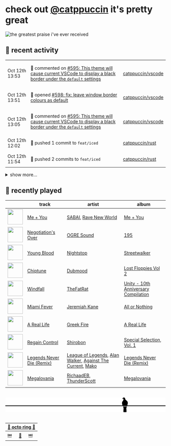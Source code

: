 # check out [@catppuccin](https://github.com/catppuccin) it's pretty great

![the greatest praise i've ever received](https://github.com/user-attachments/assets/ad888e4f-7a22-4eac-85a7-744eacd8eb46)

## 📅 recent activity

<!-- SCRIPT:REPLACE:GITHUB -->
<table>
<tbody>
<tr>
<td><span title='2025-10-12T13:53:15+00:00'>Oct 12th 13:53</span></td>
<td>

💬 commented on [#595: This theme will cause current VSCode to display a black border under the `default` settings](https://github.com/catppuccin/vscode/issues/595)

</td>
<td>

[catppuccin/vscode](https://github.com/catppuccin/vscode)

</td>
</tr>
<tr>
<td><span title='2025-10-12T13:51:52+00:00'>Oct 12th 13:51</span></td>
<td>

🚀 opened [#598: fix: leave window border colours as default](https://github.com/catppuccin/vscode/pull/598)

</td>
<td>

[catppuccin/vscode](https://github.com/catppuccin/vscode)

</td>
</tr>
<tr>
<td><span title='2025-10-12T13:05:58+00:00'>Oct 12th 13:05</span></td>
<td>

💬 commented on [#595: This theme will cause current VSCode to display a black border under the `default` settings](https://github.com/catppuccin/vscode/issues/595)

</td>
<td>

[catppuccin/vscode](https://github.com/catppuccin/vscode)

</td>
</tr>
<tr>
<td><span title='2025-10-12T12:02:05+00:00'>Oct 12th 12:02</span></td>
<td>

🚢 pushed 1 commit to `feat/iced`

</td>
<td>

[catppuccin/rust](https://github.com/catppuccin/rust)

</td>
</tr>
<tr>
<td><span title='2025-10-12T11:54:41+00:00'>Oct 12th 11:54</span></td>
<td>

🚢 pushed 2 commits to `feat/iced`

</td>
<td>

[catppuccin/rust](https://github.com/catppuccin/rust)

</td>
</tr>
</tbody>
</table>

<details>
<summary>show more...</summary>
<table>
<tbody>
<tr>
<td><span title='2025-10-12T11:53:48+00:00'>Oct 12th 11:53</span></td>
<td>

🚢 pushed 1 commit to `main`

</td>
<td>

[catppuccin/rust](https://github.com/catppuccin/rust)

</td>
</tr>
<tr>
<td><span title='2025-10-12T11:53:47+00:00'>Oct 12th 11:53</span></td>
<td>

🎉 closed [#54: feat: don't include all of bevy by default](https://github.com/catppuccin/rust/pull/54)

</td>
<td>

[catppuccin/rust](https://github.com/catppuccin/rust)

</td>
</tr>
<tr>
<td><span title='2025-10-12T11:49:04+00:00'>Oct 12th 11:49</span></td>
<td>

🚢 pushed 1 commit to `feat/light-bevy-feature`

</td>
<td>

[catppuccin/rust](https://github.com/catppuccin/rust)

</td>
</tr>
<tr>
<td><span title='2025-10-12T11:47:28+00:00'>Oct 12th 11:47</span></td>
<td>

🚀 opened [#54: feat: don't include all of bevy by default](https://github.com/catppuccin/rust/pull/54)

</td>
<td>

[catppuccin/rust](https://github.com/catppuccin/rust)

</td>
</tr>
<tr>
<td><span title='2025-10-12T11:02:03+00:00'>Oct 12th 11:02</span></td>
<td>

🚢 pushed 1 commit to `main`

</td>
<td>

[catppuccin/whiskers](https://github.com/catppuccin/whiskers)

</td>
</tr>
<tr>
<td><span title='2025-10-12T11:02:02+00:00'>Oct 12th 11:02</span></td>
<td>

🎉 closed [#102: ci: don't try and deploy docs from forks](https://github.com/catppuccin/whiskers/pull/102)

</td>
<td>

[catppuccin/whiskers](https://github.com/catppuccin/whiskers)

</td>
</tr>
<tr>
<td><span title='2025-10-12T10:59:24+00:00'>Oct 12th 10:59</span></td>
<td>

🚀 opened [#102: ci: don't try and deploy docs from forks](https://github.com/catppuccin/whiskers/pull/102)

</td>
<td>

[catppuccin/whiskers](https://github.com/catppuccin/whiskers)

</td>
</tr>
<tr>
<td><span title='2025-10-12T10:53:10+00:00'>Oct 12th 10:53</span></td>
<td>

💬 commented on [#53: feat: add iced feature](https://github.com/catppuccin/rust/pull/53)

</td>
<td>

[catppuccin/rust](https://github.com/catppuccin/rust)

</td>
</tr>
<tr>
<td><span title='2025-10-12T10:41:09+00:00'>Oct 12th 10:41</span></td>
<td>

💬 commented on [#91: feat: add rgb_array function & filter](https://github.com/catppuccin/whiskers/pull/91)

</td>
<td>

[catppuccin/whiskers](https://github.com/catppuccin/whiskers)

</td>
</tr>
<tr>
<td><span title='2025-10-12T10:41:03+00:00'>Oct 12th 10:41</span></td>
<td>

🚢 pushed 1 commit to `main`

</td>
<td>

[catppuccin/whiskers](https://github.com/catppuccin/whiskers)

</td>
</tr>
<tr>
<td><span title='2025-10-12T10:41:02+00:00'>Oct 12th 10:41</span></td>
<td>

🎉 closed [#91: feat: add rgb_array function & filter](https://github.com/catppuccin/whiskers/pull/91)

</td>
<td>

[catppuccin/whiskers](https://github.com/catppuccin/whiskers)

</td>
</tr>
<tr>
<td><span title='2025-10-12T10:40:26+00:00'>Oct 12th 10:40</span></td>
<td>

🚢 pushed 1 commit to `feat/iced`

</td>
<td>

[catppuccin/rust](https://github.com/catppuccin/rust)

</td>
</tr>
<tr>
<td><span title='2025-10-12T10:36:03+00:00'>Oct 12th 10:36</span></td>
<td>

🚢 pushed 1 commit to `feat/iced`

</td>
<td>

[catppuccin/rust](https://github.com/catppuccin/rust)

</td>
</tr>
<tr>
<td><span title='2025-10-12T10:35:03+00:00'>Oct 12th 10:35</span></td>
<td>

🚢 pushed 1 commit to `feat/iced`

</td>
<td>

[catppuccin/rust](https://github.com/catppuccin/rust)

</td>
</tr>
<tr>
<td><span title='2025-10-12T10:27:07+00:00'>Oct 12th 10:27</span></td>
<td>

🚢 pushed 1 commit to `main`

</td>
<td>

[astreaprtcl/whiskers](https://github.com/astreaprtcl/whiskers)

</td>
</tr>
</tbody>
</table>
</details>
<!-- SCRIPT:REPLACE:GITHUB -->

## 🎵 recently played

<!-- SCRIPT:REPLACE:SPOTIFY -->
| | track | artist | album |
| - | - | - | - |
| <img src="https://i.scdn.co/image/ab67616d0000485145538c995d0410a16b846701" width="48" height="48"> | [Me + You](https://open.spotify.com/track/67Ofuh3wMLQoSNzqePT5xE) | [SABAI](https://open.spotify.com/artist/4OaSyxqlkp7aVpAZwF02QZ), [Rave New World](https://open.spotify.com/artist/4ko7cVxrcdvwdRkkmiNcRI) | [Me + You](https://open.spotify.com/track/67Ofuh3wMLQoSNzqePT5xE) |
| <img src="https://i.scdn.co/image/ab67616d000048511ae1f9dc8ac35dfe373bb080" width="48" height="48"> | [Negotiation's Over](https://open.spotify.com/track/19Oy2pBYfpz7OhraQQgUn8) | [OGRE Sound](https://open.spotify.com/artist/1cSXroP62yDewheYORCPoj) | [195](https://open.spotify.com/track/19Oy2pBYfpz7OhraQQgUn8) |
| <img src="https://i.scdn.co/image/ab67616d000048519782fd7e8da8ef59d2196533" width="48" height="48"> | [Young Blood](https://open.spotify.com/track/56lb5JtVCkmx8UV8jW8VbO) | [Nightstop](https://open.spotify.com/artist/291Vz2qC5SVLJSKA5mrYij) | [Streetwalker](https://open.spotify.com/track/56lb5JtVCkmx8UV8jW8VbO) |
| <img src="https://i.scdn.co/image/ab67616d00004851bdcdaebaf352a35dd5de01f0" width="48" height="48"> | [Chiptune](https://open.spotify.com/track/4EuPMzVjFBkGdbyKJHFoeg) | [Dubmood](https://open.spotify.com/artist/4D2G48IdJKhcdZ5c1dqp5Z) | [Lost Floppies Vol 2](https://open.spotify.com/track/4EuPMzVjFBkGdbyKJHFoeg) |
| <img src="https://i.scdn.co/image/ab67616d000048513b3b24d7997db331a6e841d3" width="48" height="48"> | [Windfall](https://open.spotify.com/track/3A3ASKeoF7yvQGuMRUWKxV) | [TheFatRat](https://open.spotify.com/artist/3OKg7YbOIatODzkRIbLJR4) | [Unity - 10th Anniversary Compilation](https://open.spotify.com/track/3A3ASKeoF7yvQGuMRUWKxV) |
| <img src="https://i.scdn.co/image/ab67616d000048511942f0dddfa48cf555ea3521" width="48" height="48"> | [Miami Fever](https://open.spotify.com/track/68LHOqE56Zwd1baD2RqBEp) | [Jeremiah Kane](https://open.spotify.com/artist/4wKbEwlRYNLlwUu9OCgLBr) | [All or Nothing](https://open.spotify.com/track/68LHOqE56Zwd1baD2RqBEp) |
| <img src="https://i.scdn.co/image/ab67616d00004851578f55dd652ab0dd53843b2d" width="48" height="48"> | [A Real Life](https://open.spotify.com/track/4mdjTz7RhMC1MPPVu8jNYR) | [Greek Fire](https://open.spotify.com/artist/3sqggE8rqIXZjB68hPbhen) | [A Real Life](https://open.spotify.com/track/4mdjTz7RhMC1MPPVu8jNYR) |
| <img src="https://i.scdn.co/image/ab67616d00004851076525804e3bea5053f5f564" width="48" height="48"> | [Regain Control](https://open.spotify.com/track/5UltMpBmRM8jRLgdSCO2Dp) | [Shirobon](https://open.spotify.com/artist/2OgP0RGmDrXN9kOWRNfEuE) | [Special Selection, Vol. 1](https://open.spotify.com/track/5UltMpBmRM8jRLgdSCO2Dp) |
| <img src="https://i.scdn.co/image/ab67616d000048512a3bd2d63515c7efce93a238" width="48" height="48"> | [Legends Never Die (Remix)](https://open.spotify.com/track/5481KTfiIDDOvTqgtevdIj) | [League of Legends](https://open.spotify.com/artist/47mIJdHORyRerp4os813jD), [Alan Walker](https://open.spotify.com/artist/7vk5e3vY1uw9plTHJAMwjN), [Against The Current](https://open.spotify.com/artist/6yhD1KjhLxIETFF7vIRf8B), [Mako](https://open.spotify.com/artist/0Ye4nfYAA91T1X56gnlXAA) | [Legends Never Die (Remix)](https://open.spotify.com/track/5481KTfiIDDOvTqgtevdIj) |
| <img src="https://i.scdn.co/image/ab67616d00004851b35ffa47d027f5cac4cc2fc9" width="48" height="48"> | [Megalovania](https://open.spotify.com/track/4e2gYDlR0iCFTk7GYCtXCX) | [RichaadEB](https://open.spotify.com/artist/4IF11U0nzFhAaLDGZH3vSx), [ThunderScott](https://open.spotify.com/artist/4CH6edH0M0SHdg8s18Tdto) | [Megalovania](https://open.spotify.com/track/4e2gYDlR0iCFTk7GYCtXCX) |

<!-- SCRIPT:REPLACE:SPOTIFY -->

<br>

<div align="center">

<picture>
    <source media="(prefers-color-scheme: light)" srcset="assets/pigeon-light.svg">
    <source media="(prefers-color-scheme: dark)" srcset="assets/pigeon-dark.svg">
    <img alt="pigeon sitting on a wire" src="assets/pigeon-light.svg">
</picture>

<br>
<br>

<table>
    <thead>
        <th colspan="3"><a href="https://octo-ring.com">🐙 octo ring 🐙</a></th>
    </thead>
    <tbody>
        <td><a href="https://octo-ring.com/p/backwardspy/prev">⏮️</a></td>
        <td><a href="https://octo-ring.com/p/backwardspy/random">🔀</a></td>
        <td><a href="https://octo-ring.com/p/backwardspy/next">⏭️</a></td>
    </tbody>
</table>

</div>
